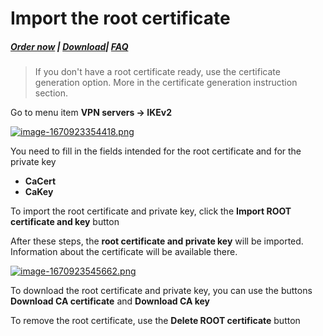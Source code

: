 # Import the root certificate

##### [Order now](https://panel.puqcloud.com/index.php?rp=/store/puqvpn) | [Download](https://download.puqcloud.com/cp/puqvpncp/)| [FAQ](https://faq.puqcloud.com)

>If you don't have a root certificate ready, use the certificate generation option. More in the certificate generation instruction section.

Go to menu item **VPN servers -&gt; IKEv2**

[![image-1670923354418.png](https://doc.puq.info/uploads/images/gallery/2022-12/scaled-1680-/image-1670923354418.png)](https://doc.puq.info/uploads/images/gallery/2022-12/image-1670923354418.png)

You need to fill in the fields intended for the root certificate and for the private key

- **CaCert**
- **CaKey**

To import the root certificate and private key, click the **Import ROOT certificate and key** button

After these steps, the **root certificate and private key** will be imported.  
Information about the certificate will be available there.

[![image-1670923545662.png](https://doc.puq.info/uploads/images/gallery/2022-12/scaled-1680-/image-1670923545662.png)](https://doc.puq.info/uploads/images/gallery/2022-12/image-1670923545662.png)

To download the root certificate and private key, you can use the buttons **Download CA certificate** and **Download CA key**

To remove the root certificate, use the **Delete ROOT certificate** button
